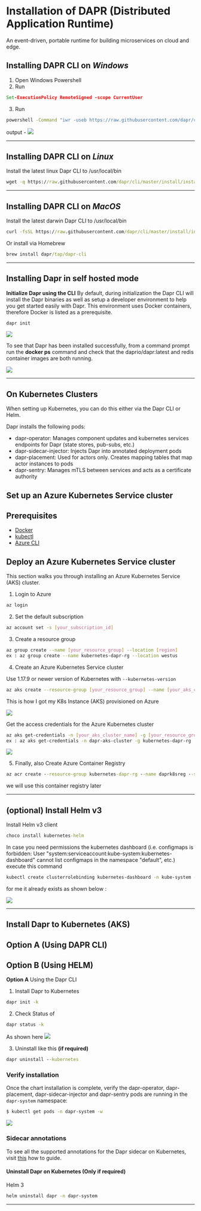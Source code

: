 # Installation of DAPR (Distributed Application Runtime)
An event-driven, portable runtime for building microservices on cloud and edge.

## Installing DAPR CLI on *Windows*

1) Open Windows Powershell
2) Run
   
```cmd
Set-ExecutionPolicy RemoteSigned -scope CurrentUser
```

3) Run 

``` cmd
powershell -Command "iwr -useb https://raw.githubusercontent.com/dapr/cli/master/install/install.ps1 | iex"
```

output -
<img src="images/1-InstallingDaprOnWindows.PNG "/>

<hr/>

## Installing DAPR CLI on *Linux*
Install the latest linux Dapr CLI to /usr/local/bin

```cmd
wget -q https://raw.githubusercontent.com/dapr/cli/master/install/install.sh -O - | /bin/bash
```

<hr/>

## Installing DAPR CLI on *MacOS*

Install the latest darwin Dapr CLI to /usr/local/bin

```cmd
curl -fsSL https://raw.githubusercontent.com/dapr/cli/master/install/install.sh | /bin/bash
```

Or install via Homebrew

```cmd
brew install dapr/tap/dapr-cli
```
<hr/>

## Installing Dapr in self hosted mode
**Initialize Dapr using the CLI**
By default, during initialization the Dapr CLI will install the Dapr binaries as well as setup a developer environment to help you get started easily with Dapr. This environment uses Docker containers, therefore Docker is listed as a prerequisite.

```cmd
dapr init
```
<img src="images/2-Dapr-Init-SelfHostedMode.PNG" />

To see that Dapr has been installed successfully, from a command prompt run the **docker ps** command and check that the daprio/dapr:latest and redis container images are both running.

<img src="images/3-Docker-Init-For-DAPR.png" />

<hr/>

## On Kubernetes Clusters

When setting up Kubernetes, you can do this either via the Dapr CLI or Helm.

Dapr installs the following pods:

* dapr-operator: Manages component updates and kubernetes services endpoints for Dapr (state stores, pub-subs, etc.)
* dapr-sidecar-injector: Injects Dapr into annotated deployment pods
* dapr-placement: Used for actors only. Creates mapping tables that map actor instances to pods
* dapr-sentry: Manages mTLS between services and acts as a certificate authority

## Set up an Azure Kubernetes Service cluster

## Prerequisites

- [Docker](https://docs.docker.com/install/)
- [kubectl](https://kubernetes.io/docs/tasks/tools/install-kubectl/)
- [Azure CLI](https://docs.microsoft.com/en-us/cli/azure/install-azure-cli?view=azure-cli-latest)

## Deploy an Azure Kubernetes Service cluster

This section walks you through installing an Azure Kubernetes Service (AKS) cluster. 

1. Login to Azure

```bash
az login
```

2. Set the default subscription

```bash
az account set -s [your_subscription_id]
```

3. Create a resource group

```bash
az group create --name [your_resource_group] --location [region]
ex : az group create --name kubernetes-dapr-rg --location westus
```

4. Create an Azure Kubernetes Service cluster

Use 1.17.9 or newer version of Kubernetes with `--kubernetes-version`

```bash
az aks create --resource-group [your_resource_group] --name [your_aks_cluster_name] --node-count 2 --kubernetes-version 1.17.9 --enable-addons http_application_routing --enable-rbac --generate-ssh-keys
```

This is how I got my K8s Instance (AKS) provisioned on Azure

<img src="images/6-Provisioned-AKS.png" />

Get the access credentials for the Azure Kubernetes cluster

```bash
az aks get-credentials -n [your_aks_cluster_name] -g [your_resource_group]
ex : az aks get-credentials -n dapr-aks-cluster -g kubernetes-dapr-rg
```

<img src="images/4-GetContextOfAKS.PNG" />

5. Finally, also Create Azure Container Registry

```cmd
az acr create --resource-group kubernetes-dapr-rg --name daprk8sreg --sku Basic
```

we will use this container registry later

<hr/>

## (optional) Install Helm v3

Install Helm v3 client

```cmd
choco install kubernetes-helm
```
In case you need permissions the kubernetes dashboard (i.e. configmaps is forbidden: User "system:serviceaccount:kube-system:kubernetes-dashboard" cannot list configmaps in the namespace "default", etc.) execute this command

```bash
kubectl create clusterrolebinding kubernetes-dashboard -n kube-system --clusterrole=cluster-admin --serviceaccount=kube-system:kubernetes-dashboard
```

for me it already exists as shown below :

<img src="images/5-Kubernetes-Dashboard-Permissions.png" />

<hr/>

## Install Dapr to Kubernetes **(AKS)**

## Option A (Using DAPR CLI)
## Option B (Using HELM)

**Option A** Using the Dapr CLI

1. Install Dapr to Kubernetes

```cmd
dapr init -k
```

2. Check Status of

```cmd
dapr status -k
```

As shown here
<img src="images/7-Dapr-Installation-In-K8s.PNG" />

3. Uninstall like this **(if required)**

```cmd
dapr uninstall --kubernetes
```

### Verify installation

Once the chart installation is complete, verify the dapr-operator, dapr-placement, dapr-sidecar-injector and dapr-sentry pods are running in the `dapr-system` namespace:

```bash
$ kubectl get pods -n dapr-system -w
```

<img src="images/8-Get-Dapr-System-PODS.PNG" />

### Sidecar annotations

To see all the supported annotations for the Dapr sidecar on Kubernetes, visit [this](../howto/configure-k8s/README.md) how to guide.

#### Uninstall Dapr on Kubernetes **(Only if required)**

Helm 3

```bash
helm uninstall dapr -n dapr-system
```

<hr/>
